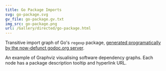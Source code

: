 ```yaml
---
title: Go Package Imports
svg: go-package.svg
gv_file: go-package.gv.txt
img_src: go-package.png
url: /Gallery/directed/go-package.html
---
```


Transitive import graph of Go's `regexp` package,
[generated programatically by the now-defunct godoc.org server](https://github.com/golang/gddo/blob/721e228c7686d830b5decc691a4dc7e6a6e94888/gddo-server/graph.go#L34).

An example of Graphviz visualising software dependency graphs. Each node has a
package description tooltip and hyperlink URL.
